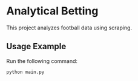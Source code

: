 # Analytical Betting

This project analyzes football data using scraping.

## Usage Example
Run the following command:

```bash
python main.py
